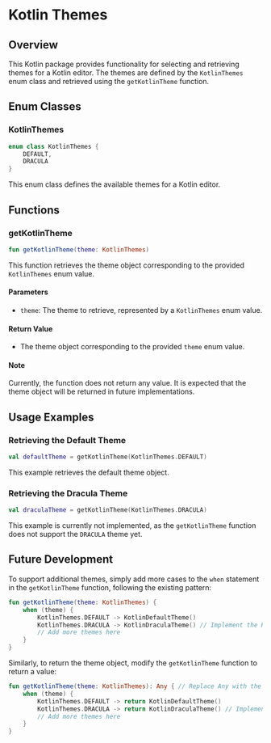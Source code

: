 Kotlin Themes
================

Overview
--------

This Kotlin package provides functionality for selecting and retrieving themes for a Kotlin editor. The themes are defined by the `KotlinThemes` enum class and retrieved using the `getKotlinTheme` function.

Enum Classes
------------

### KotlinThemes

```kotlin
enum class KotlinThemes {
    DEFAULT,
    DRACULA
}
```

This enum class defines the available themes for a Kotlin editor.

Functions
---------

### getKotlinTheme

```kotlin
fun getKotlinTheme(theme: KotlinThemes)
```

This function retrieves the theme object corresponding to the provided `KotlinThemes` enum value.

#### Parameters

* `theme`: The theme to retrieve, represented by a `KotlinThemes` enum value.

#### Return Value

* The theme object corresponding to the provided `theme` enum value.

#### Note

Currently, the function does not return any value. It is expected that the theme object will be returned in future implementations.

Usage Examples
-------------

### Retrieving the Default Theme

```kotlin
val defaultTheme = getKotlinTheme(KotlinThemes.DEFAULT)
```

This example retrieves the default theme object.

### Retrieving the Dracula Theme

```kotlin
val draculaTheme = getKotlinTheme(KotlinThemes.DRACULA)
```

This example is currently not implemented, as the `getKotlinTheme` function does not support the `DRACULA` theme yet.

Future Development
-----------------

To support additional themes, simply add more cases to the `when` statement in the `getKotlinTheme` function, following the existing pattern:

```kotlin
fun getKotlinTheme(theme: KotlinThemes) {
    when (theme) {
        KotlinThemes.DEFAULT -> KotlinDefaultTheme()
        KotlinThemes.DRACULA -> KotlinDraculaTheme() // Implement the KotlinDraculaTheme class
        // Add more themes here
    }
}
```

Similarly, to return the theme object, modify the `getKotlinTheme` function to return a value:

```kotlin
fun getKotlinTheme(theme: KotlinThemes): Any { // Replace Any with the actual theme class
    when (theme) {
        KotlinThemes.DEFAULT -> return KotlinDefaultTheme()
        KotlinThemes.DRACULA -> return KotlinDraculaTheme() // Implement the KotlinDraculaTheme class
        // Add more themes here
    }
}
```